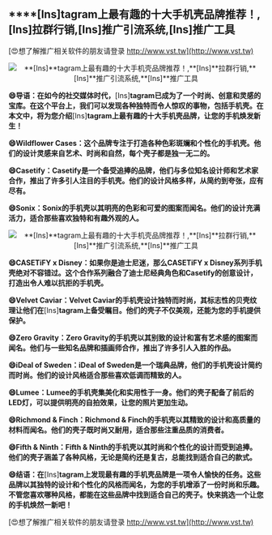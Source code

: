 ## ****[Ins]**tagram上最有趣的十大手机壳品牌推荐！,**[Ins]**拉群行销,**[Ins]**推广引流系统,**[Ins]**推广工具**

[😍想了解推广相关软件的朋友请登录 http://www.vst.tw](http://www.vst.tw)

 <center><img src="https://vst.tw/MP4/tuiguang/png/6.png" alt="**[Ins]**tagram上最有趣的十大手机壳品牌推荐！,**[Ins]**拉群行销,**[Ins]**推广引流系统,**[Ins]**推广工具"></center>

**😄导语：在如今的社交媒体时代，**[Ins]**tagram已成为了一个时尚、创意和灵感的宝库。在这个平台上，我们可以发现各种独特而令人惊叹的事物，包括手机壳。在本文中，将为您介绍**[Ins]**tagram上最有趣的十大手机壳品牌，让您的手机焕发新生！**

**😄Wildflower Cases：这个品牌专注于打造各种色彩斑斓和个性化的手机壳。他们的设计灵感来自艺术、时尚和自然，每个壳子都是独一无二的。**

**😄Casetify：Casetify是一个备受追捧的品牌，他们与多位知名设计师和艺术家合作，推出了许多引人注目的手机壳。他们的设计风格多样，从简约到夸张，应有尽有。**

**😄Sonix：Sonix的手机壳以其明亮的色彩和可爱的图案而闻名。他们的设计充满活力，适合那些喜欢独特和有趣外观的人。**

 <center><img src="https://vst.tw/MP4/tuiguang/png/8.png" alt="**[Ins]**tagram上最有趣的十大手机壳品牌推荐！,**[Ins]**拉群行销,**[Ins]**推广引流系统,**[Ins]**推广工具"></center>

**😄CASETiFY x Disney：如果你是迪士尼迷，那么CASETiFY x Disney系列手机壳绝对不容错过。这个合作系列融合了迪士尼经典角色和Casetify的创意设计，打造出令人难以抗拒的手机壳。**

**😄Velvet Caviar：Velvet Caviar的手机壳设计独特而时尚，其标志性的贝壳纹理让他们在**[Ins]**tagram上备受瞩目。他们的壳子不仅美观，还能为您的手机提供保护。**

**😄Zero Gravity：Zero Gravity的手机壳以其别致的设计和富有艺术感的图案而闻名。他们与一些知名品牌和插画师合作，推出了许多引人入胜的作品。**

**😄iDeal of Sweden：iDeal of Sweden是一个瑞典品牌，他们的手机壳设计简约而时尚。他们的设计风格适合那些喜欢低调而精致的人。**

**😄Lumee：Lumee的手机壳集美化和实用性于一身。他们的壳子配备了前后的LED灯，可以提供明亮的自拍效果，让您的照片更加生动。**

**😄Richmond & Finch：Richmond & Finch的手机壳以其精致的设计和高质量的材料而闻名。他们的壳子既时尚又耐用，适合那些注重品质的消费者。**

**😄Fifth & Ninth：Fifth & Ninth的手机壳以其时尚和个性化的设计而受到追捧。他们的壳子涵盖了各种风格，无论是简约还是复古，总能找到适合自己的款式。**

**😄结语：在**[Ins]**tagram上发现最有趣的手机壳品牌是一项令人愉快的任务。这些品牌以其独特的设计和个性化的风格而闻名，为您的手机增添了一份时尚和乐趣。不管您喜欢哪种风格，都能在这些品牌中找到适合自己的壳子。快来挑选一个让您的手机焕然一新吧！**

[😍想了解推广相关软件的朋友请登录 http://www.vst.tw](http://www.vst.tw)




